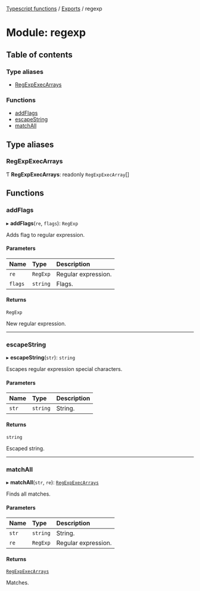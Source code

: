 [Typescript functions](../index.md) / [Exports](../modules.md) / regexp

# Module: regexp

## Table of contents

### Type aliases

- [RegExpExecArrays](regexp.md#regexpexecarrays)

### Functions

- [addFlags](regexp.md#addflags)
- [escapeString](regexp.md#escapestring)
- [matchAll](regexp.md#matchall)

## Type aliases

### RegExpExecArrays

Ƭ **RegExpExecArrays**: readonly `RegExpExecArray`[]

## Functions

### addFlags

▸ **addFlags**(`re`, `flags`): `RegExp`

Adds flag to regular expression.

#### Parameters

| Name | Type | Description |
| :------ | :------ | :------ |
| `re` | `RegExp` | Regular expression. |
| `flags` | `string` | Flags. |

#### Returns

`RegExp`

New regular expression.

___

### escapeString

▸ **escapeString**(`str`): `string`

Escapes regular expression special characters.

#### Parameters

| Name | Type | Description |
| :------ | :------ | :------ |
| `str` | `string` | String. |

#### Returns

`string`

Escaped string.

___

### matchAll

▸ **matchAll**(`str`, `re`): [`RegExpExecArrays`](regexp.md#regexpexecarrays)

Finds all matches.

#### Parameters

| Name | Type | Description |
| :------ | :------ | :------ |
| `str` | `string` | String. |
| `re` | `RegExp` | Regular expression. |

#### Returns

[`RegExpExecArrays`](regexp.md#regexpexecarrays)

Matches.
